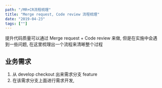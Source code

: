 ```yaml
---
path: "/MR+CR流程梳理"
title: "Merge request, Code review 流程梳理"
date: "2019-04-23"
tags: [""]
---
```


提升代码质量可以通过 Merge request + Code review 来做, 但是在实施中会遇到一些问题, 在这里梳理出一个流程来清晰整个过程

## 业务需求

1. 从 develop checkout 出来需求分支 feature
2. 在该需求分支上面进行需求开发, 